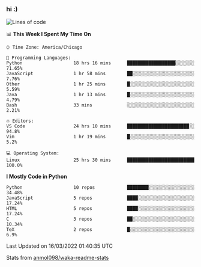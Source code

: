 ### hi :)

<!--START_SECTION:waka-->
![Lines of code](https://img.shields.io/badge/From%20Hello%20World%20I%27ve%20Written-480%20Thousand%20lines%20of%20code-blue)

📊 **This Week I Spent My Time On** 

```text
⌚︎ Time Zone: America/Chicago

💬 Programming Languages: 
Python                   18 hrs 16 mins      ██████████████████░░░░░░░   71.65% 
JavaScript               1 hr 58 mins        ██░░░░░░░░░░░░░░░░░░░░░░░   7.76% 
Other                    1 hr 25 mins        █░░░░░░░░░░░░░░░░░░░░░░░░   5.59% 
Java                     1 hr 13 mins        █░░░░░░░░░░░░░░░░░░░░░░░░   4.79% 
Bash                     33 mins             ░░░░░░░░░░░░░░░░░░░░░░░░░   2.21%

🔥 Editors: 
VS Code                  24 hrs 10 mins      ███████████████████████░░   94.8% 
Vim                      1 hr 19 mins        █░░░░░░░░░░░░░░░░░░░░░░░░   5.2%

💻 Operating System: 
Linux                    25 hrs 30 mins      █████████████████████████   100.0%

```

**I Mostly Code in Python** 

```text
Python                   10 repos            ████████░░░░░░░░░░░░░░░░░   34.48% 
JavaScript               5 repos             ████░░░░░░░░░░░░░░░░░░░░░   17.24% 
HTML                     5 repos             ████░░░░░░░░░░░░░░░░░░░░░   17.24% 
C                        3 repos             ██░░░░░░░░░░░░░░░░░░░░░░░   10.34% 
TeX                      2 repos             █░░░░░░░░░░░░░░░░░░░░░░░░   6.9%

```



 Last Updated on 16/03/2022 01:40:35 UTC
<!--END_SECTION:waka-->

Stats from [anmol098/waka-readme-stats](https://github.com/anmol098/waka-readme-stats)